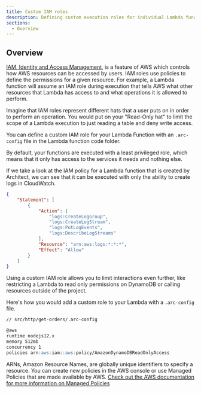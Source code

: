 ```yaml
---
title: Custom IAM roles
description: Defining custom execution roles for individual Lambda functions
sections:
  - Overview
---
```


## Overview

[IAM, Identity and Access Management,](https://docs.aws.amazon.com/IAM/latest/UserGuide/introduction.html) is a feature of AWS which controls how AWS resources can be accessed by users. IAM roles use policies to define the permissions for a given resource. For example, a Lambda function will assume an IAM role during execution that tells AWS what other resources that Lambda has access to and what operations it is allowed to perform. 

Imagine that IAM roles represent different hats that a user puts on in order to perform an operation. You would put on your "Read-Only hat" to limit the scope of a Lambda execution to just reading a table and deny write access. 

You can define a custom IAM role for your Lambda Function with an `.arc-config` file in the Lambda function code folder.

By default, your functions are executed with a least privileged role, which means that it only has access to the services it needs and nothing else. 

If we take a look at the IAM policy for a Lambda function that is created by Architect, we can see that it can be executed with only the ability to create logs in CloudWatch.

```json
{
    "Statement": [
        {
            "Action": [
                "logs:CreateLogGroup",
                "logs:CreateLogStream",
                "logs:PutLogEvents",
                "logs:DescribeLogStreams"
            ],
            "Resource": "arn:aws:logs:*:*:*",
            "Effect": "Allow"
        }
    ]
}
```

Using a custom IAM role allows you to limit interactions even further, like restricting a Lambda to read only permissions on DynamoDB or calling resources outside of the project.

Here's how you would add a custom role to your Lambda with a `.arc-config` file.

```md
// src/http/get-orders/.arc-config

@aws
runtime nodejs12.x
memory 512mb
concurrency 1
policies arn:aws:iam::aws:policy/AmazonDynamoDBReadOnlyAccess
```
ARNs, Amazon Resource Names, are globally unique identifiers to specify a resource. You can create new policies in the AWS console or use Managed Policies that are made available by AWS. 
[Check out the AWS documentation for more information on Managed Policies](https://docs.aws.amazon.com/IAM/latest/UserGuide/access_policies_managed-vs-inline.html#aws-managed-policies)
